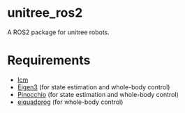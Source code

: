 # unitree_ros2
A ROS2 package for unitree robots.

# Requirements
- [lcm](https://lcm-proj.github.io/)
- [Eigen3](https://eigen.tuxfamily.org/index.php?title=Main_Page) (for state estimation and whole-body control)
- [Pinocchio](https://github.com/stack-of-tasks/pinocchio) (for state estimation and whole-body control)
- [eiquadprog](https://github.com/stack-of-tasks/eiquadprog) (for whole-body control)
